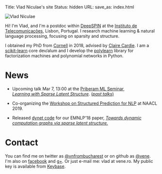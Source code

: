 Title: Vlad Niculae's site
Status: hidden
URL:
save_as: index.html

<img id="vladpic" class="marginnote" src="vlad-niculae.jpg" alt="Vlad Niculae" />

Hi! I'm Vlad, and I'm a postdoc within [DeepSPIN](https://deep-spin.github.io/)
at the [Instituto de Telecomunicações](https://www.it.pt), Lisbon, Portugal.
I research machine learning & natural language processing, focusing on sparsity
and structure.

I obtained my PhD from [Cornell](http://www.cs.cornell.edu/) in 2018,
advised by [Claire Cardie](http://www.cs.cornell.edu/home/cardie/).
I am a [scikit-learn](http://scikit-learn.org) core dev/alum and
I develop the [polylearn](http://contrib.scikit-learn.org/polylearn)
library for factorization machines and polynomial networks in Python.

# News
  - Upcoming talk Mar 7, 13:00 at the [Priberam ML Seminar](http://labs.priberam.pt/Academia-Partnerships/Seminars.aspx),<br/>
  [*Learning with Sparse Latent Structure*](talks/19-priberam.pdf).
  [(*past talks*)](/talks.html)

  - Co-organizing the
  [Workshop on Structured Prediction for NLP](https://structuredprediction.github.io/SPNLP19) at NAACL 2019.

  - Released
[dynet code](https://github.com/vene/sparsemap/tree/master/cpp) for our EMNLP'18
paper, [*Towards dynamic computation graphs via sparse latent
structure.*](https://arxiv.org/abs/1809.00653)

# Contact
You can find me on twitter as
[@vnfrombucharest](https://www.twitter.com/vnfrombucharest) or on github as
[@vene](https://www.github.com/vene). I'm also on
[facebook](https://www.facebook.com/vlad.niculae) and
[g+](http://gplus.to/vladn).
Or just e-mail me: vlad<span
style="display:none">hunter2</span> at vene.ro.
My public key is available from [Keybase](https://keybase.io/vladn).
